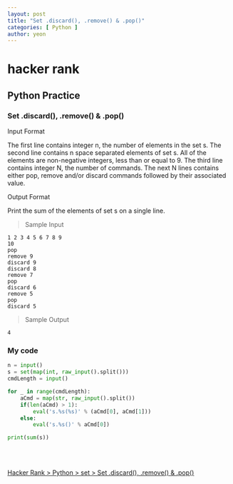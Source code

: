 ```yaml
---
layout: post
title: "Set .discard(), .remove() & .pop()"
categories: [ Python ]
author: yeon
---
```


# hacker rank

## Python Practice
### Set .discard(), .remove() & .pop()

Input Format

The first line contains integer n, the number of elements in the set s. 
The second line contains n space separated elements of set s. All of the elements are non-negative integers, less than or equal to 9. 
The third line contains integer N, the number of commands.
The next N lines contains either pop, remove and/or discard commands followed by their associated value.



Output Format

Print the sum of the elements of set s on a single line.

> Sample Input
~~~
1 2 3 4 5 6 7 8 9
10
pop
remove 9
discard 9
discard 8
remove 7
pop 
discard 6
remove 5
pop 
discard 5 
~~~

> Sample Output
~~~
4
~~~

### My code
```python
n = input()
s = set(map(int, raw_input().split())) 
cmdLength = input()

for _ in range(cmdLength):
    aCmd = map(str, raw_input().split())
    if(len(aCmd) > 1):
        eval('s.%s(%s)' % (aCmd[0], aCmd[1]))
    else:
        eval('s.%s()' % aCmd[0])

print(sum(s))
```

<br>
<br>

[Hacker Rank > Python > set > Set .discard(), .remove() & .pop() ](https://www.hackerrank.com/challenges/py-set-discard-remove-pop/problem)